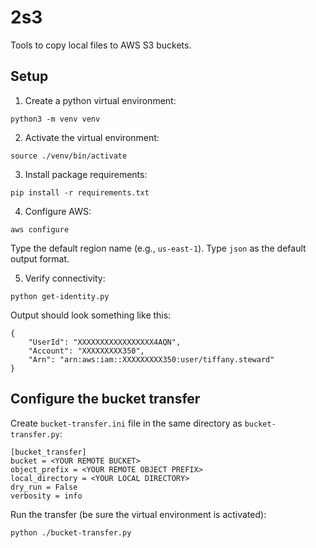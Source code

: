 # 2s3

Tools to copy local files to AWS S3 buckets.

## Setup

1. Create a python virtual environment:

```shell
python3 -m venv venv
```

2. Activate the virtual environment:

```shell
source ./venv/bin/activate
```

3. Install package requirements:

```shell
pip install -r requirements.txt
```

4. Configure AWS:

```{shell}
aws configure
```

Type the default region name (e.g., `us-east-1`). Type `json` as the default output format.

5. Verify connectivity:

```{shell}
python get-identity.py
```

Output should look something like this:

```{shell}
{
    "UserId": "XXXXXXXXXXXXXXXXX4AQN",
    "Account": "XXXXXXXXX350",
    "Arn": "arn:aws:iam::XXXXXXXXX350:user/tiffany.steward"
}
```

## Configure the bucket transfer

Create `bucket-transfer.ini` file in the same directory as `bucket-transfer.py`:

```{ini}
[bucket_transfer]
bucket = <YOUR REMOTE BUCKET>
object_prefix = <YOUR REMOTE OBJECT PREFIX>
local_directory = <YOUR LOCAL DIRECTORY>
dry_run = False
verbosity = info
```

Run the transfer (be sure the virtual environment is activated):

```{shell}
python ./bucket-transfer.py
```
